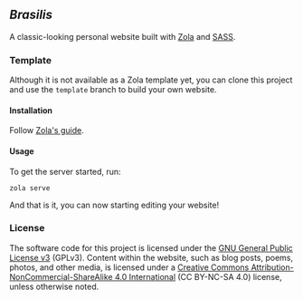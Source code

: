 ## *Brasilis*
A classic-looking personal website built with [Zola](https://getzola.org) and [SASS](https://sass-lang.com). 

### Template
Although it is not available as a Zola template yet, you can clone this project and use the `template` branch to build your own website.

#### Installation
Follow [Zola's guide](https://www.getzola.org/documentation/getting-started/installation/).

#### Usage
To get the server started, run:

```shell
zola serve
```

And that is it, you can now starting editing your website!

### License
The software code for this project is licensed under the [GNU General Public License v3](./LICENSE) (GPLv3). 
Content within the website, such as blog posts, poems, photos, and other media, is licensed under a [Creative 
Commons Attribution-NonCommercial-ShareAlike 4.0 International](https://creativecommons.org/licenses/by-nc-sa/4.0/deed.pt-br) (CC BY-NC-SA 4.0) license, unless otherwise noted.
